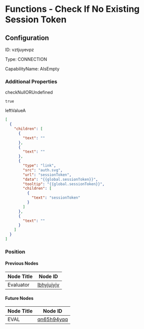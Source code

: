 # Functions - Check If No Existing Session Token
## Configuration
ID:  vztjuyevpz

Type: CONNECTION 

CapabilityName: AIsEmpty






### Additional Properties
checkNullORUndefined
```bool 
true
```


leftValueA
```json 
[
  {
    "children": [
      {
        "text": ""
      },
      {
        "text": ""
      },
      {
        "type": "link",
        "src": "auth.svg",
        "url": "sessionToken",
        "data": "{{global.sessionToken}}",
        "tooltip": "{{global.sessionToken}}",
        "children": [
          {
            "text": "sessionToken"
          }
        ]
      },
      {
        "text": ""
      }
    ]
  }
]
```





### Position

#### Previous Nodes
| Node Title | Node ID |
| :------------- | ------------ |
| Evaluator | [lbhyjujyjv](./lbhyjujyjv.md) | 
 
 #### Future Nodes
| Node Title | Node ID |
| :------------- | ------------ |
| EVAL |[qn65h94yqq](./qn65h94yqq.md) | 